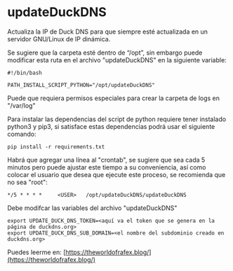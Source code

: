 # updateDuckDNS
Actualiza la IP de Duck DNS para que siempre esté actualizada en un servidor GNU/Linux de IP dinámica.

Se sugiere que la carpeta esté dentro de “/opt”, sin embargo puede modificar esta ruta en el archivo "updateDuckDNS" en la siguiente variable:

```Shell
#!/bin/bash

PATH_INSTALL_SCRIPT_PYTHON="/opt/updateDuckDNS"
```
Puede que requiera permisos especiales para crear la carpeta de logs en "/var/log"

Para instalar las dependencias del script de python requiere tener instalado python3 y pip3, si satisface estas dependencias podrá usar el siguiente comando:

```Shell
pip install -r requirements.txt
```
Habrá que agregar una línea al "crontab", se sugiere que sea cada 5 minutos pero puede ajustar este tiempo a su conveniencia, así como colocar el usuario que desea que ejecute este proceso, se recomienda que no sea "root":

```Shell
*/5 * * * *     <USER>   /opt/updateDuckDNS/updateDuckDNS
```

Debe modifcar las variables del archivo "updateDuckDNS"

```Shell
export UPDATE_DUCK_DNS_TOKEN=<aquí va el token que se genera en la página de duckdns.org>
export UPDATE_DUCK_DNS_SUB_DOMAIN=<el nombre del subdominio creado en duckdns.org>
```

Puedes leerme en: [https://theworldofrafex.blog/](https://theworldofrafex.blog/)

